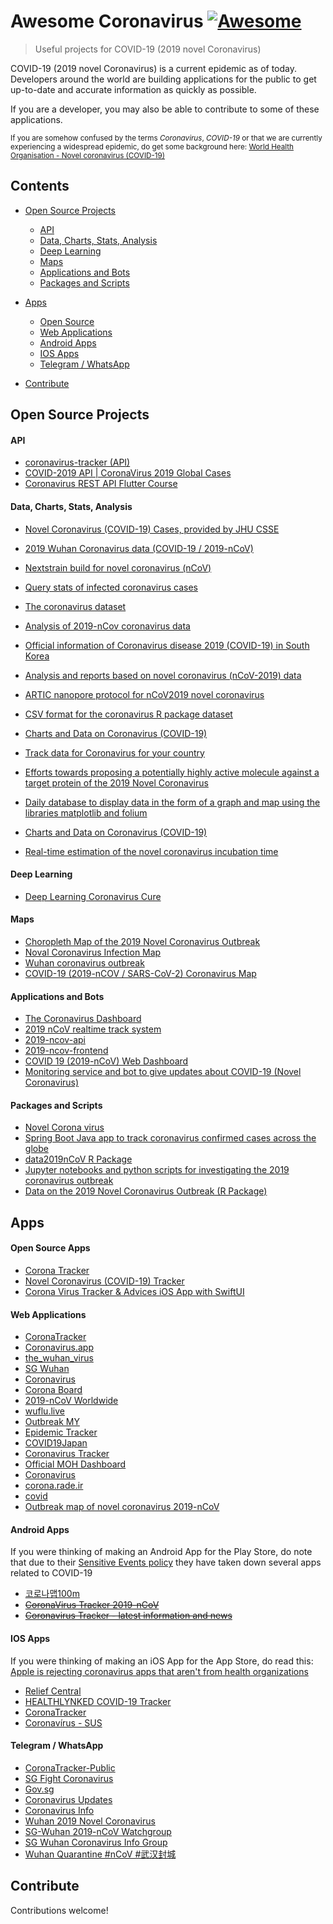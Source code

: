 # Awesome Coronavirus [![Awesome](https://awesome.re/badge.svg)](https://awesome.re)

> Useful projects for COVID-19 (2019 novel Coronavirus)

COVID-19 (2019 novel Coronavirus) is a current epidemic as of today. Developers around the world are building applications for the public to get up-to-date and accurate information as quickly as possible.

If you are a developer, you may also be able to contribute to some of these applications.

<p>
  <sub>
    If you are somehow confused by the terms <em>Coronavirus</em>, <em>COVID-19</em> or that we are currently experiencing a widespread epidemic, do get some background here: <a href="https://www.who.int/emergencies/diseases/novel-coronavirus-2019">World Health Organisation - Novel coronavirus (COVID-19)</a>
  </sub>
</p>

## Contents

- [Open Source Projects](#open-source-projects)
  - [API](#api)
  - [Data, Charts, Stats, Analysis](#data-charts-stats-analysis)
  - [Deep Learning](#deep-learning)
  - [Maps](#maps)
  - [Applications and Bots](#applications-and-bots)
  - [Packages and Scripts](#packages-and-scripts)

- [Apps](#apps)
  - [Open Source](#open-source-apps)
  - [Web Applications](#web-applications)
  - [Android Apps](#android-apps)
  - [IOS Apps](#ios-apps)
  - [Telegram / WhatsApp](#telegram--whatsApp)
  
- [Contribute](#contribute)

## Open Source Projects

#### API

- [coronavirus-tracker (API)](https://github.com/ExpDev07/coronavirus-tracker-api)
- [COVID-2019 API | CoronaVirus 2019 Global Cases](https://github.com/nat236919/Covid2019API)
- [Coronavirus REST API Flutter Course](https://github.com/bizz84/coronavirus_rest_api_flutter_course)

#### Data, Charts, Stats, Analysis

- [Novel Coronavirus (COVID-19) Cases, provided by JHU CSSE](https://github.com/CSSEGISandData/COVID-19)
- [2019 Wuhan Coronavirus data (COVID-19 / 2019-nCoV)](https://github.com/globalcitizen/2019-wuhan-coronavirus-data)
- [Nextstrain build for novel coronavirus (nCoV)](https://github.com/nextstrain/ncov)
- [Query stats of infected coronavirus cases](https://github.com/GuangchuangYu/nCov2019)
- [The coronavirus dataset](https://github.com/RamiKrispin/coronavirus)
- [Analysis of 2019-nCov coronavirus data](https://github.com/jianxu305/nCov2019_analysis)
- [Official information of Coronavirus disease 2019 (COVID-19) in South Korea](https://github.com/jihoo-kim/Coronavirus-Dataset)
- [Analysis and reports based on novel coronavirus (nCoV-2019) data](https://github.com/docligot/coronatracker-analytics)
- [ARTIC nanopore protocol for nCoV2019 novel coronavirus](https://github.com/artic-network/artic-ncov2019)
- [CSV format for the coronavirus R package dataset](https://github.com/RamiKrispin/coronavirus-csv)
- [Charts and Data on Coronavirus (COVID-19)](https://github.com/alext234/coronavirus-stats)
- [Track data for Coronavirus for your country](https://github.com/lazargugleta/coronavirusStats)
- [Efforts towards proposing a potentially highly active molecule against a target protein of the 2019 Novel Coronavirus](https://github.com/tmacdou4/2019-nCov)
- [Daily database to display data in the form of a graph and map using the libraries matplotlib and folium](https://github.com/joaotinti75/Coronavirus)
- [Charts and Data on Coronavirus (COVID-19)](https://github.com/alext234/coronavirus-stats)

- [Real-time estimation of the novel coronavirus incubation time](https://github.com/HopkinsIDD/ncov_incubation)

#### Deep Learning

- [Deep Learning Coronavirus Cure](https://github.com/mattroconnor/deep_learning_coronavirus_cure)

#### Maps

- [Choropleth Map of the 2019 Novel Coronavirus Outbreak](https://github.com/ncovis/choropleth)
- [Noval Coronavirus Infection Map](https://github.com/jakobzhao/virus)
- [Wuhan coronavirus outbreak](https://github.com/antonlukin/2019-nCoV)
- [COVID-19 (2019-nCOV / SARS-CoV-2) Coronavirus Map](https://github.com/stevenliuyi/covid19)

#### Applications and Bots

- [The Coronavirus Dashboard](https://github.com/RamiKrispin/coronavirus_dashboard)
- [2019 nCoV realtime track system](https://github.com/hysios/coronavirus)
- [2019-ncov-api](https://github.com/sorxrob/2019-ncov-api)
- [2019-ncov-frontend](https://github.com/sorxrob/2019-ncov-frontend)
- [COVID 19 (2019-nCoV) Web Dashboard](https://github.com/onlyphantom/coronavirus)
- [Monitoring service and bot to give updates about COVID-19 (Novel Coronavirus)](https://github.com/the-robot/covid19-updates)

#### Packages and Scripts

- [Novel Corona virus](https://github.com/datasets/covid-19)
- [Spring Boot Java app to track coronavirus confirmed cases across the globe](https://github.com/koushikkothagal/coronavirus-tracker)
- [data2019nCoV R Package](https://github.com/eebrown/data2019nCoV)
- [Jupyter notebooks and python scripts for investigating the 2019 coronavirus outbreak](https://github.com/pdtyreus/coronavirus-ds)
- [Data on the 2019 Novel Coronavirus Outbreak (R Package)](https://github.com/eebrown/data2019nCoV)


## Apps

#### Open Source Apps

- [Corona Tracker](https://github.com/MhdHejazi/CoronaTracker)
- [Novel Coronavirus (COVID-19) Tracker](https://github.com/JohnCoene/coronavirus)
- [Corona Virus Tracker & Advices iOS App with SwiftUI](https://github.com/alfianlosari/CoronaVirusTrackerSwiftUI)

#### Web Applications

- [CoronaTracker](https://www.coronatracker.com)
- [Coronavirus.app](https://coronavirus.app)
- [the_wuhan_virus](https://thewuhanvirus.com)
- [SG Wuhan](https://sgwuhan.xose.net)
- [Coronavirus](https://coronavirus.site)
- [Corona Board](http://coronaboard-env.csgy3mxprm.eu-west-1.elasticbeanstalk.com)
- [2019-nCoV Worldwide](https://the2019ncov.com)
- [wuflu.live](https://wuflu.live)
- [Outbreak MY](https://www.outbreak.my)
- [Epidemic Tracker](https://www.epidemictracker.com/2019-Novel-Coronavirus-2019-nCoV)
- [COVID19Japan](COVID19Japan.com)
- [Coronavirus Tracker](https://coronavirus.visualdatahq.com)
- [Official MOH Dashboard](https://go.gov.sg/covid-19-dashboard)
- [Coronavirus](https://coronavirus.john-coene.com/)
- [corona.rade.ir](https://corona.rade.ir)
- [covid](https://github.com/lifen-labs/covid)
- [Outbreak map of novel coronavirus 2019-nCoV](https://coronavirus.zone)

#### Android Apps

If you were thinking of making an Android App for the Play Store, do note that due to their [Sensitive Events policy](https://play.google.com/about/restricted-content/inappropriate-content/#!?zippy_activeEl=sensitive-events#sensitive-events) they have taken down several apps related to COVID-19

- [코로나맵100m](https://play.google.com/store/apps/details?id=com.tina3d.corona100m&amp;hl=en_US)
- [~~CoronaVirus Tracker 2019-nCoV~~](https://play.google.com/store/apps/details?id=com.agmostudio.coronatracker&hl=en)
- [~~Coronavirus Tracker - latest information and news~~](https://play.google.com/store/apps/details?id=com.R4yan.CoronavirusTracker)

#### IOS Apps

If you were thinking of making an iOS App for the App Store, do read this: [Apple is rejecting coronavirus apps that aren't from health organizations](https://www.cnbc.com/2020/03/05/apple-rejects-coronavirus-apps-that-arent-from-health-organizations.html)

- [Relief Central](https://apps.apple.com/us/app/relief-central/id353219185)
- [HEALTHLYNKED COVID-19 Tracker](https://apps.apple.com/us/app/healthlynked-covid-19-tracker/id1500575377)
- [CoronaTracker](https://github.com/MhdHejazi/Corona)
- [Coronavírus - SUS](https://apps.apple.com/br/app/coronav%C3%ADrus-sus/id1408008382)

#### Telegram / WhatsApp

- [CoronaTracker-Public](https://t.me/coronatracker_public)
- [SG Fight Coronavirus](https://t.me/sgFight)
- [Gov.sg](https://go.gov.sg/whatsapp)
- [Coronavirus Updates](https://t.me/coronavirusupdates)
- [Coronavirus Info](https://t.me/coronavirusinfo)
- [Wuhan 2019 Novel Coronavirus](https://t.me/TheWuhanVirus)
- [SG-Wuhan 2019-nCoV Watchgroup](https://t.me/SGWuhan2019nCoV)
- [SG Wuhan Coronavirus Info Group](https://t.me/SGWuhanCoronaVirusNews)
- [Wuhan Quarantine #nCoV #武汉封城](https://t.me/wuhanquarantinefrom20200123)


## Contribute
Contributions welcome!
